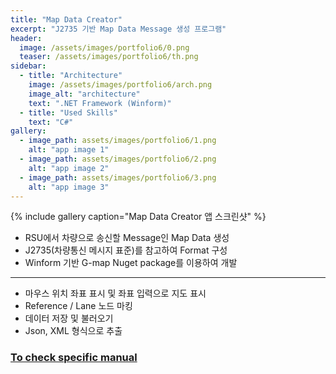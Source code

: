 ```yaml
---
title: "Map Data Creator"
excerpt: "J2735 기반 Map Data Message 생성 프로그램"
header:
  image: /assets/images/portfolio6/0.png
  teaser: /assets/images/portfolio6/th.png
sidebar:
  - title: "Architecture"
    image: /assets/images/portfolio6/arch.png
    image_alt: "architecture"
    text: ".NET Framework (Winform)"
  - title: "Used Skills"
    text: "C#"
gallery:
  - image_path: assets/images/portfolio6/1.png
    alt: "app image 1"
  - image_path: assets/images/portfolio6/2.png
    alt: "app image 2"
  - image_path: assets/images/portfolio6/3.png
    alt: "app image 3"
---
```


{% include gallery caption="Map Data Creator 앱 스크린샷" %}

- RSU에서 차량으로 송신할 Message인 Map Data 생성
- J2735(차량통신 메시지 표준)를 참고하여 Format 구성
- Winform 기반 G-map Nuget package를 이용하여 개발

----

- 마우스 위치 좌표 표시 및 좌표 입력으로 지도 표시
- Reference / Lane 노드 마킹
- 데이터 저장 및 불러오기
- Json, XML 형식으로 추출

### [To check specific manual](https://github.com/mindflip/Map-Data-Creator)
